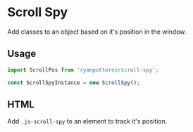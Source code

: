 Scroll Spy
==========

Add classes to an object based on it's position in the window.

Usage
-----

```javascript
import ScrollPos from 'ryanpotternz/scroll-spy';

const ScrollSpyInstance = new ScrollSpy();
```

HTML
----

Add `.js-scroll-spy` to an element to track it's position.